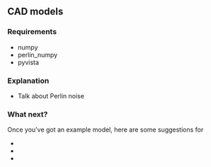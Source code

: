 ## CAD models

### Requirements

* numpy
* perlin_numpy
* pyvista

### Explanation

* Talk about Perlin noise 

### What next?

Once you've got an example model, here are some suggestions for 

* 
* 
* 